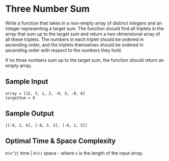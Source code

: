 # Three Number Sum

Write a function that takes in a non-empty array of distinct integers and an integer representing a target sum. The function should find all triplets in the array that sum up to the target sum and return a two-dimensional array of all these triplets. The numbers in each triplet should be ordered in ascending order, and the triplets themselves should be ordered in ascending order with respect to the numbers they hold.

If no three numbers sum up to the target sum, the function should return an empty array.

## Sample Input

```plaintext
array = [12, 3, 1, 2, -6, 5, -8, 6]
targetSum = 0
```

## Sample Output

```plaintext
[[-8, 2, 6], [-8, 3, 5], [-6, 1, 5]]
```

## Optimal Time & Space Complexity

`O(n^2)` time | `O(n)` space - where `n`  is the length of the input array.
